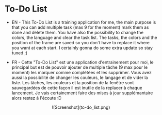 # To-Do List

- EN -
This To-Do List is a training application for me, the main purpose is that you can add multiple task (max 9 for the moment) mark them as done and delete them. You have also the possibility to change the colors, the language and clear the task list. The tasks, the colors and the position of the frame are saved so you don't have to replace it where you want at each start. I certainly gonna do some extra update so stay tuned ;)

- FR -
Cette "To-Do List" est une application d'entrainement pour moi, le principal but est de pouvoir ajouter de multiple tâche (9 max pour le moment) les marquer comme complétées et les supprimer. Vous avez aussi la possibilité de changer les couleurs, le langage et de vider la liste. Les tâches, les couleurs et la position de la fenêtre sont sauvegardées de cette façon il est inutile de la replacer à chaque lancement. Je vais certainement faire des mises à jour supplémantaire alors restez à l'écoute :D

<p align="center">
![Screenshot](to-do_list.png)
</p>
